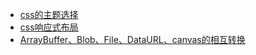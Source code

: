 <!-- * [前端三剑客](./README.md) -->
* [css的主题选择](./html&css&js/cssTheme.md)
* [css响应式布局](./html&css&js/mediaCss.md)
* [ArrayBuffer、Blob、File、DataURL、canvas的相互转换](./html&css&js/blob.md)